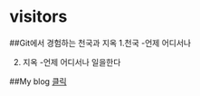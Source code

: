 # visitors

##Git에서 경험하는 천국과 지옥
1.천국
 -언제 어디서나

2. 지옥
 -언제 어디서나 일을한다

##My blog
[클릭](https://sensewan.github.io/)
